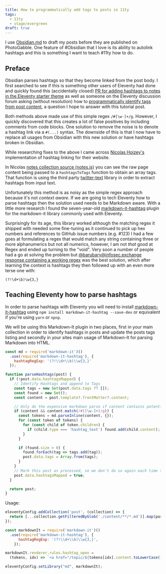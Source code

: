 ```yaml
---
title: How to programmatically add tags to posts in 11ty
tags:
  - 11ty
  - stage/evergreen
draft: true
---
```



I use [Obsidian.md](https://obsidian.md/) to draft my posts before they are published on PhotoGabble. One feature of #Obsidian that I love is its ability to autolink hashtags and this is something I want to teach #11ty how to do.

## Preface

Obsidian parses hashtags so that they become linked from the post body. I first searched to see if this is something other users of Eleventy had done and quickly found this (accidentally closed) [PR for adding hashtags to notes in the Eleventy starter theme](https://github.com/binyamin/eleventy-garden/pull/33/files) as well as someone on the Eleventy discussion forum asking (without resolution) how to [programmatically identify tags from post content](https://github.com/11ty/eleventy/discussions/1494), a question I hope to answer with this tutorial post.

Both methods above made use of this simple regex `/#[\w-]+/g`. However, I quickly discovered that this creates a lot of false positives by including comments from code blocks. One solution to remove the noise is to denote a hashtag link via a `#(...)` syntax. The downside of this is that I now have to replace all usages from Obsidian with this new solution or have hashtags broken in Obsidian.

While researching fixes to the above I came across [Nicolas Hoizey's](https://nicolas-hoizey.com/) implementation of hashtag linking for their website. 

In Nicolas [notes collection source (notes.js)](https://github.com/nhoizey/nicolas-hoizey.com/blob/main/src/_11ty/collections/notes.js) you can see the raw page content being passed to a `hashtagsToTags` function to obtain an array tags. That function is using the third party [twitter-text](https://www.npmjs.com/package/twitter-text) library in order to extract hashtags from input text. 

Unfortunately this method is as noisy as the simple regex approach because it's not _context aware_. If we are going to tech Eleventy how to parse hashtags then the solution used needs to be Markdown aware. With a little more research I found the seven-year-old [markdown-it-hashtag](https://www.npmjs.com/package/markdown-it-hashtag) plugin for the markdown-it library commonly used with Eleventy.

Surprisingly for its age, this library worked although the matching regex it shipped with needed some fine-tuning as it continued to pick up hex numbers and references to GitHub issue numbers (e.g. #123) I had a few goes at formulating a regex that would match any string containing three or more alphanumerics but not all numerics, however, I am not _that_ good at Regex and ended up turning to the "void". Very soon a number of people had a go at solving the problem but [@barubary@infosec.exchange](https://infosec.exchange/@barubary) [response containing a working regex](https://notacult.social/@barubary@infosec.exchange/109740773056932482) was the best solution, which after learning the context is hashtags they then followed up with an even more terse one with: 

```regex
(?!\d+\b)\w{3,}
```

## Teaching Eleventy how to parse hashtags

In order to parse hashtags with Eleventy you will need to install [markdown-it-hashtag](https://www.npmjs.com/package/markdown-it-hashtag) using `npm install markdown-it-hashtag --save-dev` or equivalent if you're using `yarn` or `npnp`.

We will be using this Markdown-It plugin in two places, first in your main collection in order to identify hashtags in posts and update the posts tags listing and secondly in your sites main usage of Markdown-It for parsing Markdown into HTML.

```js
const md = require('markdown-it')()
  .use(require('markdown-it-hashtag'), {
    hashtagRegExp: '(?!\\d+\\b)\\w{3,}'
  });

function parseHashtags(post) {
  if (!post.data.hashtagsMapped) {
    // Identify Hashtags and append to Tags
    const tags = new Set(post.data.tags ?? []);
    const found = new Set();
    const content = post.template?.frontMatter?.content;

    // Only do the expensive markdown parse if content contains potential hashtags
    if (content && content.match(/#([\w-]+)/g)) {
      const tokens = md.parseInline(content, {});
      for (const token of tokens) {
        for (const child of token.children) {
          if (child.type === 'hashtag_text') found.add(child.content);
        }
      }

      if (found.size > 0) {
        found.forEach(tag => tags.add(tag));
        post.data.tags = Array.from(tags);
      }
    }
    // Mark this post as processed, so we don't do so again each time this collection is requested
    post.data.hashtagsMapped = true;
  }

  return post;
}
```

Usage:

```js
eleventyConfig.addCollection('post', (collection) => {
  return [...collection.getFilteredByGlob('./content/**/*.md')].map(parseHashtags)
});
```

```js
const markdownIt = require('markdown-it')()
  .use(require('markdown-it-hashtag'), {
      hashtagRegExp: '(?!\\d+\\b)\\w{3,}',
    });

markdownIt.renderer.rules.hashtag_open = 
  (tokens, idx) => `<a href="/topic/${tokens[idx].content.toLowerCase()}" class="tag">`;

eleventyConfig.setLibrary("md", markdownIt);
```
